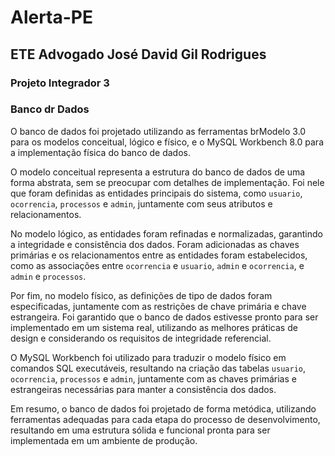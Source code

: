 # Alerta-PE 

## ETE Advogado José David Gil Rodrigues

### Projeto Integrador 3 

### Banco dr Dados 

O banco de dados foi projetado utilizando as ferramentas brModelo 3.0 para os modelos conceitual, lógico e físico, e o MySQL Workbench 8.0 para a implementação física do banco de dados.

O modelo conceitual representa a estrutura do banco de dados de uma forma abstrata, sem se preocupar com detalhes de implementação. Foi nele que foram definidas as entidades principais do sistema, como `usuario`, `ocorrencia`, `processos` e `admin`, juntamente com seus atributos e relacionamentos.

No modelo lógico, as entidades foram refinadas e normalizadas, garantindo a integridade e consistência dos dados. Foram adicionadas as chaves primárias e os relacionamentos entre as entidades foram estabelecidos, como as associações entre `ocorrencia` e `usuario`, `admin` e `ocorrencia`, e `admin` e `processos`.

Por fim, no modelo físico, as definições de tipo de dados foram especificadas, juntamente com as restrições de chave primária e chave estrangeira. Foi garantido que o banco de dados estivesse pronto para ser implementado em um sistema real, utilizando as melhores práticas de design e considerando os requisitos de integridade referencial.

O MySQL Workbench foi utilizado para traduzir o modelo físico em comandos SQL executáveis, resultando na criação das tabelas `usuario`, `ocorrencia`, `processos` e `admin`, juntamente com as chaves primárias e estrangeiras necessárias para manter a consistência dos dados.

Em resumo, o banco de dados foi projetado de forma metódica, utilizando ferramentas adequadas para cada etapa do processo de desenvolvimento, resultando em uma estrutura sólida e funcional pronta para ser implementada em um ambiente de produção.
